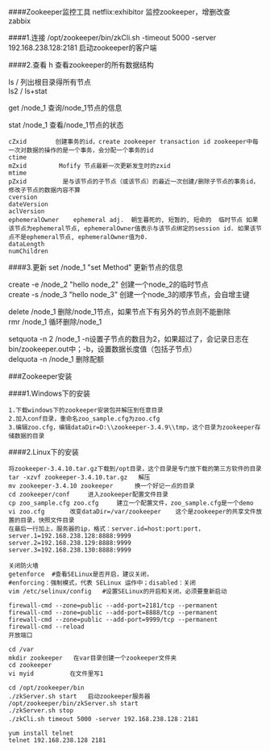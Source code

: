 ####Zookeeper监控工具
netflix:exhibitor   监控zookeeper，增删改查  
zabbix

####1.连接
/opt/zookeeper/bin/zkCli.sh -timeout 5000 -server 192.168.238.128:2181   启动zookeeper的客户端  

####2.查看
h 查看zookeeper的所有数据结构  

ls /  列出根目录得所有节点  
ls2 / ls+stat  

get /node_1    查询/node_1节点的信息

stat /node_1  查看/node_1节点的状态  

    cZxid        创建事务的id，create zookeeper transaction id zookeeper中每一次对数据的操作的是一个事务，会分配一个事务的id  
    ctime
    mZxid         Mofify 节点最新一次更新发生时的zxid  
    mtime
    pZxid          是与该节点的子节点（或该节点）的最近一次创建/删除子节点的事务id，修改子节点的数据内容不算  
    cversion  
    dateVersion  
    aclVersion  
    ephemeralOwner    ephemeral adj.  朝生暮死的, 短暂的, 短命的  临时节点 如果该节点为ephemeral节点, ephemeralOwner值表示与该节点绑定的session id. 如果该节点不是ephemeral节点, ephemeralOwner值为0.   
    dataLength  
    numChildren  


 
####3.更新
set /node_1 "set Method"    更新节点的信息  

create -e /node_2 "hello node_2"     创建一个node_2的临时节点  
create -s /node_3 "hello node_3"     创建一个node_3的顺序节点，会自增主键  

delete /node_1  删除/node_1节点，如果节点下有另外的节点则不能删除  
rmr /node_1     循环删除/node_1  

setquota -n 2 /node_1   -n设置子节点的数目为2，如果超过了，会记录日志在bin/zookeeper.out中；-b，设置数据长度值（包括子节点）  
delquota -n /node_1    删除配额  

###Zookeeper安装


####1.Windows下的安装
```
1.下载windows下的zookeeper安装包并解压到任意目录
2.加入conf目录，重命名zoo_sample.cfg为zoo.cfg
3.编辑zoo.cfg，编辑dataDir=D:\\zookeeper-3.4.9\\tmp，这个目录为zookeeper存储数据的目录
```

####2.Linux下的安装
```
将zookeeper-3.4.10.tar.gz下载到/opt目录，这个目录是专门放下载的第三方软件的目录  
tar -xzvf zookeeper-3.4.10.tar.gz   解压  
mv zookeeper-3.4.10 zookeeper      换一个好记一点的目录  
cd zookeeper/conf     进入zookeeper配置文件目录  
cp zoo_sample.cfg zoo.cfg     建立一个配置文件，zoo_sample.cfg是一个demo  
vi zoo.cfg       改变dataDir=/var/zookeeper    这个是zookeeper的共享文件放置的目录，快照文件目录  
在最后一行加上，服务器的ip，格式：server.id=host:port:port，  
server.1=192.168.238.128:8888:9999  
server.2=192.168.238.129:8888:9999  
server.3=192.168.238.130:8888:9999  

关闭防火墙  
getenforce  #查看SELinux是否开启，建议关闭，  
#enforcing：强制模式，代表 SELinux 运作中；disabled：关闭  
vim /etc/selinux/config   #设置SELinux的开启和关闭，必须要重新启动  

firewall-cmd --zone=public --add-port=2181/tcp --permanent  
firewall-cmd --zone=public --add-port=8888/tcp --permanent  
firewall-cmd --zone=public --add-port=9999/tcp --permanent  
firewall-cmd --reload  
开放端口  
 
cd /var  
mkdir zookeeper   在var目录创建一个zookeeper文件夹  
cd zookeeper       
vi myid          在文件里写1  

cd /opt/zookeeper/bin  
./zkServer.sh start   启动zookeeper服务器    /opt/zookeeper/bin/zkServer.sh start  
./zkServer.sh stop               
./zkCli.sh timeout 5000 -server 192.168.238.128：2181  

yum install telnet  
telnet 192.168.238.128 2181  
```
